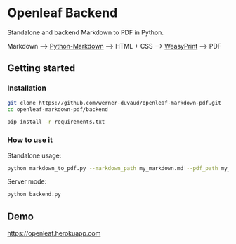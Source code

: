 # Openleaf Backend

Standalone and backend Markdown to PDF in Python.

Markdown --> [Python-Markdown](https://github.com/Python-Markdown/markdown) --> HTML + CSS --> [WeasyPrint](https://github.com/Kozea/WeasyPrint) --> PDF

## Getting started

### Installation

```bash
git clone https://github.com/werner-duvaud/openleaf-markdown-pdf.git
cd openleaf-markdown-pdf/backend

pip install -r requirements.txt
```

### How to use it

Standalone usage:
```bash
python markdown_to_pdf.py --markdown_path my_markdown.md --pdf_path my_pdf.pdf --css_path (optional) my_css.css --html_path (optional) my_html.html
```

Server mode:
```bash
python backend.py
```

## Demo

https://openleaf.herokuapp.com